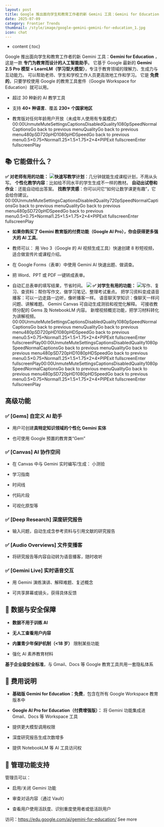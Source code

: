```yaml
---
layout: post
title: Google 推出面向学生和教育工作者的新 Gemini 工具：Gemini for Education
date: 2025-07-09
category: Frontier Trends
thumbnail: /style/image/google-gemini-gemini-for-education_1.jpg
icon: chat
---
```

* content
{:toc}

 Google 推出面向学生和教育工作者的新 Gemini 工具：**Gemini for Education** ，这是一款 **专门为教育而设计的人工智能助手**。
它基于 Google 最新的 **Gemini 2.5 Pro 模型 + LearnLM（学习型大模型）**，专注于教育领域的理解力、生成力与互动能力。
可以帮助老师、学生和学校工作人员更高效地工作和学习。
它是 **免费的**，只要学校使用 Google 的教育工具套件（Google Workspace for Education）就可以用。

- 超过 30 种新的 AI 教学工具

- 支持 **40+ 种语言**、覆盖 **230+ 个国家地区**

- 教育版对任何年龄用户开放（未成年人使用有专属模式）
00:00UnmuteMuteSettingsCaptionsDisabledQuality1080pSpeedNormalCaptionsGo back to previous menuQualityGo back to previous menu480pSD720pHD1080pHDSpeedGo back to previous menu0.5×0.75×Normal1.25×1.5×1.75×2×4×PIPExit fullscreenEnter fullscreenPlay

## 📚 它能做什么？
**✅ 对老师有用的功能：**
![](https://assets-v2.circle.so/q5appj1elksvfz3hbvruswj8d26r)**快速写教学计划**：几分钟就能生成课程计划，不用从头写。
**个性化教学内容**：比如给不同水平的学生生成不一样的教材。
**自动出试卷和作业**：还能自动给出答案。
**找教学灵感**：你可以问它“如何让数学课更有趣”，它会给你建议。
00:00UnmuteMuteSettingsCaptionsDisabledQuality720pSpeedNormalCaptionsGo back to previous menuQualityGo back to previous menu480pSD720pHDSpeedGo back to previous menu0.5×0.75×Normal1.25×1.5×1.75×2×4×PIPExit fullscreenEnter fullscreenPlay
- **如果你购买了 Gemini 教育版的付费功能（Google AI Pro），你会获得更多强大的 AI 工具**。

- 教师可以：
用 Veo 3（Google 的 AI 视频生成工具）快速创建 8 秒短视频，适合做宣传片或课程介绍。

- 在 Google Forms（表单）中使用 Gemini AI 快速出题、做调查。

- 把 Word、PPT 或 PDF 一键转成表单。

- 自动汇总表单的填写结果，节省时间。
![](https://assets-v2.circle.so/5v0gkf7hi4zgyuhkuvzphxhu7nxe)
**✅ 对学生有用的功能：**
![](https://assets-v2.circle.so/tbrg8bz1j58lu2i90yfupcpta26j)写作、复习、查资料：帮你写作文、做学习笔记、整理考试重点。
把学习资料变成语音播客：可以一边走路一边听，像听播客一样。
语音聊天学知识：像聊天一样问问题、讲解难题。
Gemini Canvas 可自动生成测验和视觉化解释。
可接收教师分配的 Gems 及 NotebookLM 内容。
新增视频概览功能，把学习材料转化为讲解视频。
00:00UnmuteMuteSettingsCaptionsDisabledQuality1080pSpeedNormalCaptionsGo back to previous menuQualityGo back to previous menu480pSD720pHD1080pHDSpeedGo back to previous menu0.5×0.75×Normal1.25×1.5×1.75×2×4×PIPExit fullscreenEnter fullscreenPlay00:00UnmuteMuteSettingsCaptionsDisabledQuality1080pSpeedNormalCaptionsGo back to previous menuQualityGo back to previous menu480pSD720pHD1080pHDSpeedGo back to previous menu0.5×0.75×Normal1.25×1.5×1.75×2×4×PIPExit fullscreenEnter fullscreenPlay00:00UnmuteMuteSettingsCaptionsDisabledQuality1080pSpeedNormalCaptionsGo back to previous menuQualityGo back to previous menu480pSD720pHD1080pHDSpeedGo back to previous menu0.5×0.75×Normal1.25×1.5×1.75×2×4×PIPExit fullscreenEnter fullscreenPlay
## 高级功能

### ✅ [Gems] 自定义 AI 助手

- 用户可创建**具特定知识领域的个性化 Gemini 实体**

- 也可使用 Google 预置的教育类“Gem”

### ✅ [Canvas] AI 协作空间

- 在 Canvas 中与 Gemini 实时编写/生成：
小测验

- 学习指南

- 时间线

- 代码片段

- 可视化原型等

### ✅ [Deep Research] 深度研究报告

- 输入问题，自动生成含参考资料与引用文献的研究报告

### ✅ [Audio Overviews] 文件变播客

- 将研究报告等内容自动转为语音播客，随时收听

### ✅ [Gemini Live] 实时语音交互

- 用 Gemini 演练演讲、解释难题、复述概念

- 可共享屏幕或镜头，获得具体反馈

## 🔐 数据与安全保障

- **数据不用于训练 AI**

- **无人工查看用户内容**

- **内置青少年保护机制（<18 岁）**
限制某些功能

- 强化 AI 素养教育材料

**基于企业级安全标准**，与 Gmail、Docs 等 Google 教育工具共用一套隐私体系

## 💸 费用说明

- **基础版 Gemini for Education：免费**，包含在所有 Google Workspace 教育版本中

- **Google AI Pro for Education（付费增强版）：**
将 Gemini 功能集成进 Gmail、Docs 等 Workspace 工具

- 提供更大模型调用权限

- 深度研究报告生成次数增多

- 提供 NotebookLM 等 AI 工具访问权

## 🏫 管理功能支持
管理员可以：

- 启用/关闭 Gemini 功能

- 审查对话内容（通过 Vault）

- 查看用户使用活跃度、识别重度使用者或低活跃用户

访问：https://edu.google.com/ai/gemini-for-education/
See more